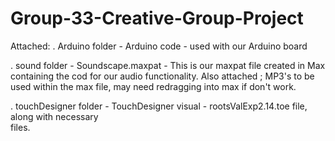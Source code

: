 # Group-33-Creative-Group-Project
Attached:
. Arduino folder - Arduino code - used with our Arduino board

. sound folder - Soundscape.maxpat - This is our maxpat file created in Max containing the cod 
  for our audio functionality. Also attached ; MP3's to be used within the max file, may need 
  redragging into max if don't work.

. touchDesigner folder - TouchDesigner visual - rootsValExp2.14.toe file, along with necessary   
  files.

